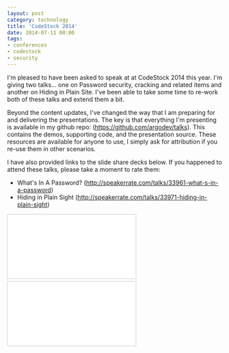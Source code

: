 ```yaml
---
layout: post
category: technology
title: 'CodeStock 2014'
date: 2014-07-11 00:00
tags:
- conferences
- codestock
- security
---
```

I'm pleased to have been asked to speak at at CodeStock 2014 this year. I'm giving two talks... one on Password 
security, cracking and related items and another on Hiding in Plain Site. I've been able to take some time to 
re-work both of these talks and extend them a bit.

Beyond the content updates, I've changed the way that I am preparing for and delivering the presentations. The key is 
that everything I'm presenting is available in my github repo: (https://github.com/argodev/talks). This contains the 
demos, supporting code, and the presentation source. These resources are available for anyone to use, I simply ask for 
attribution if you re-use them in other scenarios.

I have also provided links to the slide share decks below. If you happened to attend these talks, please take a 
moment to rate them:

* What's In A Password? (<http://speakerrate.com/talks/33961-what-s-in-a-password>)
* Hiding in Plain Sight (<http://speakerrate.com/talks/33971-hiding-in-plain-sight>)

<div class="embed-container">
  <iframe src="//www.slideshare.net/slideshow/embed_code/36849154" frameborder="0" marginwidth="0" marginheight="0" 
    scrolling="no" style="border:1px solid #CCC; border-width:1px; margin-bottom:5px; max-width: 100%;" allowfullscreen> 
  </iframe>
</div>

<div class="embed-container">
  <iframe src="//www.slideshare.net/slideshow/embed_code/36849404" frameborder="0" marginwidth="0" marginheight="0" 
    scrolling="no" style="border:1px solid #CCC; border-width:1px; margin-bottom:5px; max-width: 100%;" allowfullscreen> 
  </iframe>
</div>

